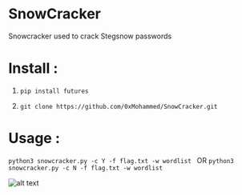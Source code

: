 # SnowCracker
Snowcracker used to crack Stegsnow passwords

# Install :

1. `pip install futures`

2. `git clone https://github.com/0xMohammed/SnowCracker.git`

# Usage :

`python3 snowcracker.py -c Y -f flag.txt -w wordlist `
OR
`python3 snowcracker.py -c N -f flag.txt -w wordlist `

![alt text](https://github.com/0xMohammed/SnowCracker/blob/master/example.jpeg)
